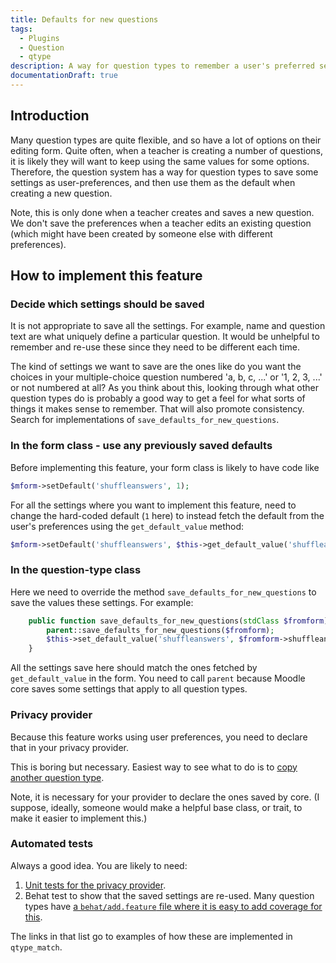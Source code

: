 ```yaml
---
title: Defaults for new questions
tags:
  - Plugins
  - Question
  - qtype
description: A way for question types to remember a user's preferred settings for creating questions of a given type.
documentationDraft: true
---
```


## Introduction

Many question types are quite flexible, and so have a lot of options on their editing form. Quite often, when a teacher is creating a number of questions, it is likely they will want to keep using the same values for some options. Therefore, the question system has a way for question types to save some settings as user-preferences, and then use them as the default when creating a new question.

Note, this is only done when a teacher creates and saves a new question. We don't save the preferences when a teacher edits an existing question (which might have been created by someone else with different preferences).

## How to implement this feature

### Decide which settings should be saved

It is not appropriate to save all the settings. For example, name and question text are what uniquely define a particular question. It would be unhelpful to remember and re-use these since they need to be different each time.

The kind of settings we want to save are the ones like do you want the choices in your multiple-choice question numbered 'a, b, c, ...' or '1, 2, 3, ...' or not numbered at all? As you think about this, looking through what other question types do is probably a good way to get a feel for what sorts of things it makes sense to remember. That will also promote consistency. Search for implementations of `save_defaults_for_new_questions`.

### In the form class - use any previously saved defaults

Before implementing this feature, your form class is likely to have code like

```php
$mform->setDefault('shuffleanswers', 1);
```

For all the settings where you want to implement this feature, need to change the hard-coded default (`1` here) to instead fetch the default from the user's preferences using the `get_default_value` method:

```php
$mform->setDefault('shuffleanswers', $this->get_default_value('shuffleanswers', 1));
```

### In the question-type class

Here we need to override the method `save_defaults_for_new_questions` to save the values these settings. For example:

```php
    public function save_defaults_for_new_questions(stdClass $fromform): void {
        parent::save_defaults_for_new_questions($fromform);
        $this->set_default_value('shuffleanswers', $fromform->shuffleanswers);
    }
```

All the settings save here should match the ones fetched by `get_default_value` in the form. You need to call `parent` because Moodle core saves some settings that apply to all question types.

### Privacy provider

Because this feature works using user preferences, you need to declare that in your privacy provider.

This is boring but necessary. Easiest way to see what to do is to [copy another question type](https://github.com/moodle/moodle/blob/master/question/type/match/classes/privacy/provider.php).

Note, it is necessary for your provider to declare the ones saved by core. (I suppose, ideally, someone would make a helpful base class, or trait, to make it easier to implement this.)

### Automated tests

Always a good idea. You are likely to need:

1. [Unit tests for the privacy provider](https://github.com/moodle/moodle/blob/master/question/type/match/tests/privacy/provider_test.php).
2. Behat test to show that the saved settings are re-used. Many question types have [a `behat/add.feature` file where it is easy to add coverage for this](https://github.com/moodle/moodle/blob/master/question/type/match/tests/behat/add.feature).

The links in that list go to examples of how these are implemented in `qtype_match`.
